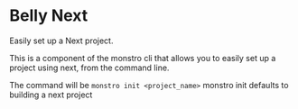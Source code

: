 # Belly Next

Easily set up a Next project. 

This is a component of the monstro cli that allows you to easily set up a project using
next, from the command line.


The command will be `monstro init <project_name>` monstro init defaults to building a next project
